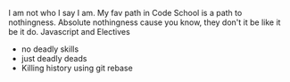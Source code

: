 I am not who I say I am.
My fav path in Code School is a path to nothingness. Absolute nothingness cause you know, they don't it be like it be it do.
Javascript and Electives

* no deadly skills
* just deadly deads
* Killing history using git rebase 
